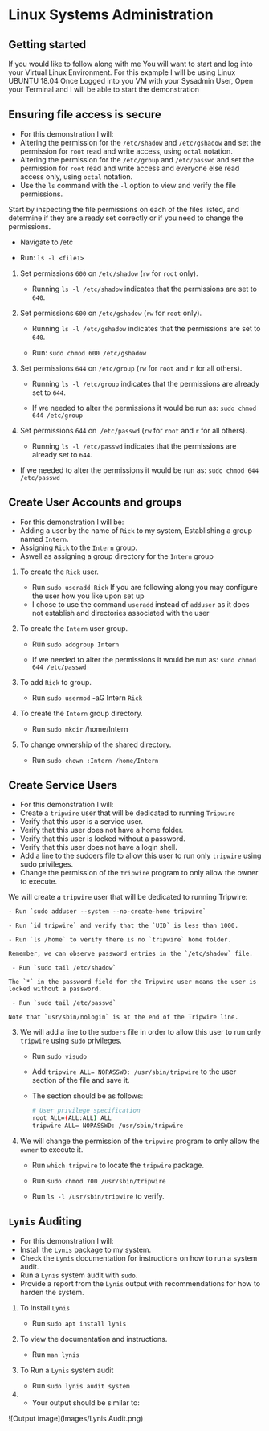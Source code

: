 # Linux Systems Administration



## Getting started
If you would like to follow along with me
You will want to start and log into your Virtual Linux Environment. For this example I will be using Linux UBUNTU 18.04
Once Logged into you VM with your Sysadmin User, Open your Terminal and I will be able to start the demonstration

## Ensuring file access is secure

-  For this demonstration I will:
-  Altering the permission for the `/etc/shadow` and `/etc/gshadow` and set the permission for `root` read and write access, using `octal` notation.
-  Altering the permission for the `/etc/group` and `/etc/passwd` and set the permission for `root` read and write access and everyone else read access only, using `octal` notation.
-  Use the `ls` command with the `-l` option to view and verify the file permissions.

Start by inspecting the file permissions on each of the files listed, and determine if they are already set correctly or if you need to change the permissions.

  - Navigate to /etc

  - Run: `ls -l <file1>`

1. Set permissions `600` on `/etc/shadow` (`rw` for `root` only).

   - Running `ls -l /etc/shadow` indicates that the permissions are set to `640`.

2. Set permissions `600` on `/etc/gshadow` (`rw` for `root` only).

   - Running `ls -l /etc/gshadow` indicates that the permissions are set to `640`.

   - Run: `sudo chmod 600 /etc/gshadow`

3. Set permissions `644` on `/etc/group` (`rw` for `root` and `r` for all others).

   - Running `ls -l /etc/group` indicates that the permissions are already set to `644`.

   - If we needed to alter the permissions it would be run as: `sudo chmod 644 /etc/group`

4. Set permissions `644` on` /etc/passwd` (`rw` for `root` and `r` for all others).

   - Running `ls -l /etc/passwd` indicates that the permissions are already set to `644`.

  - If we needed to alter the permissions it would be run as: `sudo chmod 644 /etc/passwd`



## Create User Accounts and groups

- For this demonstration I will be:
- Adding a user by the name of `Rick` to my system, Establishing a group named `Intern`.
- Assigning `Rick` to the `Intern` group.
- Aswell as assigning a group directory for the `Intern` group

1. To create the `Rick` user.

   - Run `sudo useradd Rick` If you are following along you may configure the user how you like upon set up
   - I chose to use the command `useradd` instead of `adduser` as it does not establish and directories associated with the user

2. To create the `Intern` user group.

   - Run `sudo addgroup Intern` 
   
   - If we needed to alter the permissions it would be run as: `sudo chmod 644 /etc/passwd`

3. To add `Rick` to group.

   - Run `sudo usermod` -aG Intern `Rick`

4. To create the `Intern` group directory.

   - Run `sudo mkdir` /home/Intern

5. To change ownership of the shared directory.

   - Run `sudo chown :Intern /home/Intern`


## Create Service Users

- For this demonstration I will:
- Create a `tripwire` user that will be dedicated to running `Tripwire`
- Verify that this user is a service user.
- Verify that this user does not have a home folder.
- Verify that this user is locked without a password.
- Verify that this user does not have a login shell.
- Add a line to the sudoers file to allow this user to run only `tripwire` using sudo privileges.
- Change the permission of the `tripwire` program to only allow the owner to execute.

We will create a `tripwire` user that will be dedicated to running Tripwire:

    - Run `sudo adduser --system --no-create-home tripwire`

    - Run `id tripwire` and verify that the `UID` is less than 1000.

    - Run `ls /home` to verify there is no `tripwire` home folder.

    Remember, we can observe password entries in the `/etc/shadow` file.

     - Run `sudo tail /etc/shadow`

    The `*` in the password field for the Tripwire user means the user is locked without a password.

     - Run `sudo tail /etc/passwd`

    Note that `usr/sbin/nologin` is at the end of the Tripwire line.

3. We will add a line to the `sudoers` file in order to allow this user to run only `tripwire` using `sudo` privileges.

    - Run `sudo visudo`

    - Add `tripwire ALL= NOPASSWD: /usr/sbin/tripwire` to the user section of the file and save it.

    - The section should be as follows:

        ```bash
        # User privilege specification
        root ALL=(ALL:ALL) ALL
        tripwire ALL= NOPASSWD: /usr/sbin/tripwire
        ```

4. We will change the permission of the `tripwire` program to only allow the `owner` to execute it.

    - Run `which tripwire` to locate the `tripwire` package.

    - Run `sudo chmod 700 /usr/sbin/tripwire`

    - Run `ls -l /usr/sbin/tripwire` to verify.

## `Lynis` Auditing
- For this demonstration I will:
- Install the `Lynis` package to my system.
- Check the `Lynis` documentation for instructions on how to run a system audit.
- Run a `Lynis` system audit with `sudo`.
- Provide a report from the `Lynis` output with recommendations for how to harden the system.

1. To Install `Lynis` 

   - Run `sudo apt install lynis`

2. To view the documentation and instructions. 

   - Run `man lynis`
3. To Run a `Lynis` system audit

   - Run `sudo lynis audit system`

4.  - Your output should be similar to:

  ![Output image](Images/Lynis Audit.png)





































